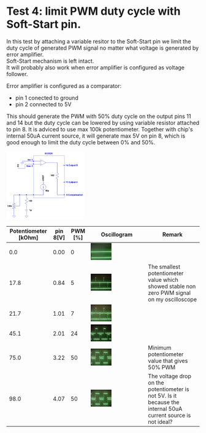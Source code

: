 # Test 4: limit PWM duty cycle with Soft-Start pin.
In this test by attaching a variable resitor to the Soft-Start pin we limit the duty cycle of generated PWM signal no matter what voltage is generated by error amplifier. \
Soft-Start mechanism is left intact. \
It will probably also work when error amplifier is configured as voltage follower.

Error amplifier is configured as a comparator:
 * pin 1 conected to ground
 * pin 2 connected to 5V
 
This should generate the PWM with 50% duty cycle on the output pins 11 and 14 but the duty cycle can be lowered by using variable resistor attached to pin 8.
It is adviced to use max 100k potentiometer. Together with chip's internal 50uA current source, it will generate max 5V on pin 8, 
which is good enough to limit the duty cycle between 0% and 50%.


<img src="https://raw.githubusercontent.com/wmarkow/sandbox/master/inverter-welder/elements/sg3525/tests/Test4/04_limit_pwm_with_pin8.png" width="40%" >

 | Potentiometer [kOhm] | pin 8[V] | PWM [%] | Oscillogram | Remark |
 |---|---|---|---|---|
 |  0.0 | 0.00 |  0 | <img src="https://raw.githubusercontent.com/wmarkow/sandbox/master/inverter-welder/elements/sg3525/tests/Test4/04_00_percent.jpg" width="40%" > | |
 | 17.8 | 0.84 |  5 | <img src="https://raw.githubusercontent.com/wmarkow/sandbox/master/inverter-welder/elements/sg3525/tests/Test4/04_05_percent.jpg" width="40%" > | The smallest potentiometer value which showed stable non zero PWM signal on my oscilloscope |
 | 21.7 | 1.01 |  7 | <img src="https://raw.githubusercontent.com/wmarkow/sandbox/master/inverter-welder/elements/sg3525/tests/Test4/04_07_percent.jpg" width="40%" > | |
 | 45.1 | 2.01 | 24 | <img src="https://raw.githubusercontent.com/wmarkow/sandbox/master/inverter-welder/elements/sg3525/tests/Test4/04_24_percent.jpg" width="40%" > | |
 | 75.0 | 3.22 | 50 | <img src="https://raw.githubusercontent.com/wmarkow/sandbox/master/inverter-welder/elements/sg3525/tests/Test4/04_50_percent.jpg" width="40%" > | Minimum potentiometer value that gives 50% PWM |
 | 98.0 | 4.07 | 50 | <img src="https://raw.githubusercontent.com/wmarkow/sandbox/master/inverter-welder/elements/sg3525/tests/Test4/04_50_percent.jpg" width="40%" > | The voltage drop on the potentiometer is not 5V. Is it because the internal 50uA current source is not ideal?|
